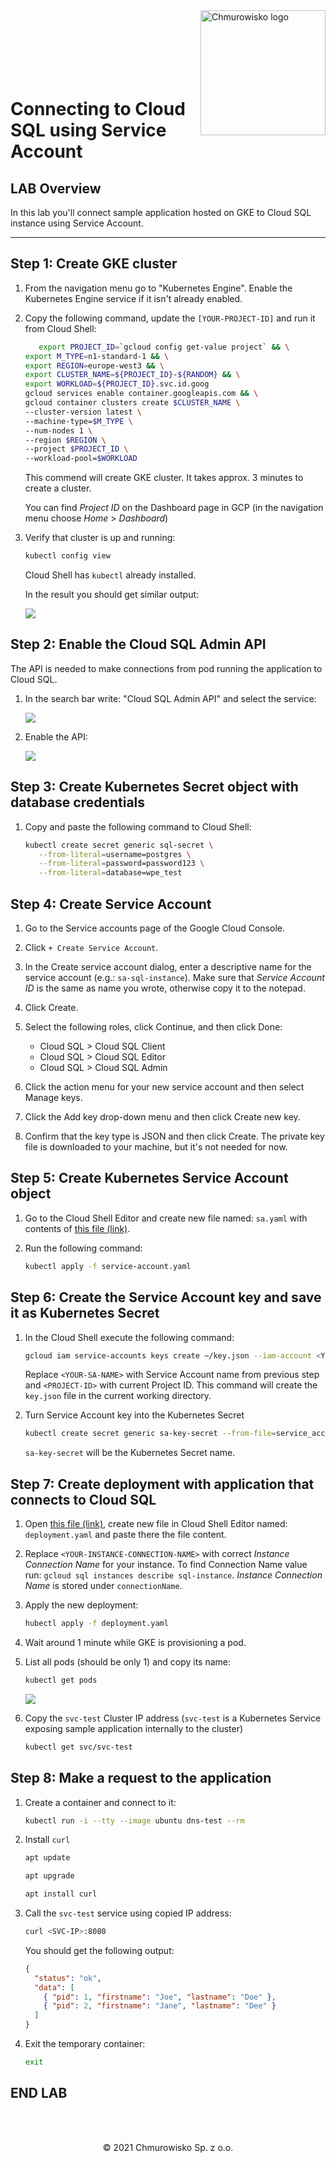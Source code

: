 <img src="../../../img/logo.png" alt="Chmurowisko logo" width="200" align="right">
<br><br>
<br><br>
<br><br>

# Connecting to Cloud SQL using Service Account

## LAB Overview

In this lab you'll connect sample application hosted on GKE to Cloud SQL instance using Service Account.

---

## Step 1: Create GKE cluster

1. From the navigation menu go to "Kubernetes Engine". Enable the Kubernetes Engine service if it isn't already enabled.
1. Copy the following command, update the `[YOUR-PROJECT-ID]` and run it from Cloud Shell:

   ```bash
      export PROJECT_ID=`gcloud config get-value project` && \
   export M_TYPE=n1-standard-1 && \
   export REGION=europe-west3 && \
   export CLUSTER_NAME=${PROJECT_ID}-${RANDOM} && \
   export WORKLOAD=${PROJECT_ID}.svc.id.goog
   gcloud services enable container.googleapis.com && \
   gcloud container clusters create $CLUSTER_NAME \
   --cluster-version latest \
   --machine-type=$M_TYPE \
   --num-nodes 1 \
   --region $REGION \
   --project $PROJECT_ID \
   --workload-pool=$WORKLOAD
   ```

   This commend will create GKE cluster. It takes approx. 3 minutes to create a cluster.

   You can find _Project ID_ on the Dashboard page in GCP (in the navigation menu choose _Home_ > _Dashboard_)

1. Verify that cluster is up and running:

   ```bash
   kubectl config view
   ```

   Cloud Shell has `kubectl` already installed.

   In the result you should get similar output:

   ![](./img/06_kubectl_config_view_result.png)

## Step 2: Enable the Cloud SQL Admin API

The API is needed to make connections from pod running the application to Cloud SQL.

1. In the search bar write: "Cloud SQL Admin API" and select the service:

   ![](./img/07_cloud_sql_admin_api.png)

1. Enable the API:

   ![](./img/08_enable_api.png)

## Step 3: Create Kubernetes Secret object with database credentials

1. Copy and paste the following command to Cloud Shell:

   ```bash
   kubectl create secret generic sql-secret \
      --from-literal=username=postgres \
      --from-literal=password=password123 \
      --from-literal=database=wpe_test
   ```

## Step 4: Create Service Account

1. Go to the Service accounts page of the Google Cloud Console.
1. Click `+ Create Service Account`.
1. In the Create service account dialog, enter a descriptive name for the service account (e.g.: `sa-sql-instance`). Make sure that _Service Account ID_ is the same as name you wrote, otherwise copy it to the notepad.
1. Click Create.
1. Select the following roles, click Continue, and then click Done:

   - Cloud SQL > Cloud SQL Client
   - Cloud SQL > Cloud SQL Editor
   - Cloud SQL > Cloud SQL Admin

1. Click the action menu for your new service account and then select Manage keys.
1. Click the Add key drop-down menu and then click Create new key.
1. Confirm that the key type is JSON and then click Create. The private key file is downloaded to your machine, but it's not needed for now.

## Step 5: Create Kubernetes Service Account object

1. Go to the Cloud Shell Editor and create new file named: `sa.yaml` with contents of [this file (link)](./files/service-account.yaml).
1. Run the following command:

   ```bash
   kubectl apply -f service-account.yaml
   ```

## Step 6: Create the Service Account key and save it as Kubernetes Secret

1. In the Cloud Shell execute the following command:

   ```bash
   gcloud iam service-accounts keys create ~/key.json --iam-account <YOUR-SA-NAME>@<PROJECT-ID>.iam.gserviceaccount.com
   ```

   Replace `<YOUR-SA-NAME>` with Service Account name from previous step and `<PROJECT-ID>` with current Project ID.
   This command will create the `key.json` file in the current working directory.

1. Turn Service Account key into the Kubernetes Secret

   ```bash
   kubectl create secret generic sa-key-secret --from-file=service_account.json=./key.json
   ```

   `sa-key-secret` will be the Kubernetes Secret name.

## Step 7: Create deployment with application that connects to Cloud SQL

1. Open [this file (link)](./files/test-connectivity-deployment.yaml), create new file in Cloud Shell Editor named: `deployment.yaml` and paste there the file content.
1. Replace `<YOUR-INSTANCE-CONNECTION-NAME>` with correct _Instance Connection Name_ for your instance. To find Connection Name value run: `gcloud sql instances describe sql-instance`. _Instance Connection Name_ is stored under `connectionName`.
1. Apply the new deployment:

   ```bash
   hubectl apply -f deployment.yaml
   ```

1. Wait around 1 minute while GKE is provisioning a pod.
1. List all pods (should be only 1) and copy its name:

   ```bash
   kubectl get pods
   ```

   ![](./img/09_pod_name.png)

1. Copy the `svc-test` Cluster IP address (`svc-test` is a Kubernetes Service exposing sample application internally to the cluster)

   ```bash
   kubectl get svc/svc-test
   ```

## Step 8: Make a request to the application

1. Create a container and connect to it:

   ```bash
   kubectl run -i --tty --image ubuntu dns-test --rm
   ```

1. Install `curl`

   ```bash
   apt update
   ```

   ```bash
   apt upgrade
   ```

   ```bash
   apt install curl
   ```

1. Call the `svc-test` service using copied IP address:

   ```bash
   curl <SVC-IP>:8080
   ```

   You should get the following output:

   ```json
   {
     "status": "ok",
     "data": [
       { "pid": 1, "firstname": "Joe", "lastname": "Doe" },
       { "pid": 2, "firstname": "Jane", "lastname": "Dee" }
     ]
   }
   ```

1. Exit the temporary container:

   ```bash
   exit
   ```

## END LAB

<br>
<br>
<center><p>&copy; 2021 Chmurowisko Sp. z o.o.<p></center>
